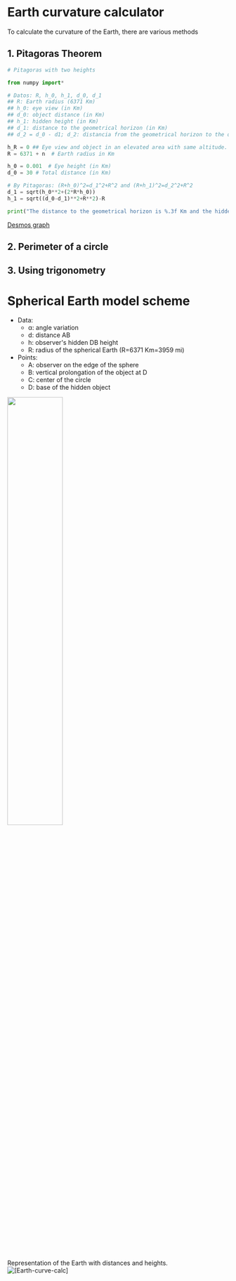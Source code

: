 # Earth curvature calculator
To calculate the curvature of the Earth, there are various methods

## 1. Pitagoras Theorem
```python
# Pitagoras with two heights

from numpy import*

# Datos: R, h_0, h_1, d_0, d_1
## R: Earth radius (6371 Km)
## h_0: eye view (in Km)
## d_0: object distance (in Km)
## h_1: hidden height (in Km)
## d_1: distance to the geometrical horizon (in Km)
## d_2 = d_0 - d1; d_2: distancia from the geometrical horizon to the object (in Km)

h_R = 0 ## Eye view and object in an elevated area with same altitude. Example observer and object at the shore of a lake separated 45 Km at 200 m of altitude, the height is the same along all the distance and is not at sea level. (Default h_R = 0, sea level)
R = 6371 + n  # Earth radius in Km

h_0 = 0.001  # Eye height (in Km)
d_0 = 30 # Total distance (in Km)

# By Pitagoras: (R+h_0)^2=d_1^2+R^2 and (R+h_1)^2=d_2^2+R^2
d_1 = sqrt(h_0**2+(2*R*h_0))
h_1 = sqrt((d_0-d_1)**2+R**2)-R

print("The distance to the geometrical horizon is %.3f Km and the hidden height is %.3f Km" % (d_1, h_1))
```

[Desmos graph](https://www.desmos.com/calculator/cbdgduxedl)
## 2. Perimeter of a circle
## 3. Using trigonometry

# Spherical Earth model scheme
- Data:
	- α: angle variation
	- d: distance AB
	- h: observer's hidden DB height
	- R: radius of the spherical Earth (R=6371 Km=3959 mi)
- Points:
	- A: observer on the edge of the sphere
	- B: vertical prolongation of the object at D
	- C: center of the circle
	- D: base of the hidden object
<img src="https://raw.githubusercontent.com/Curiosity432/Earth-curvature-calculator/main/Trigonometry-sphere.png" width=50% height=50%>

Representation of the Earth with distances and heights.
![[Earth-curve-calc]](Earth-curve-calc.png)

